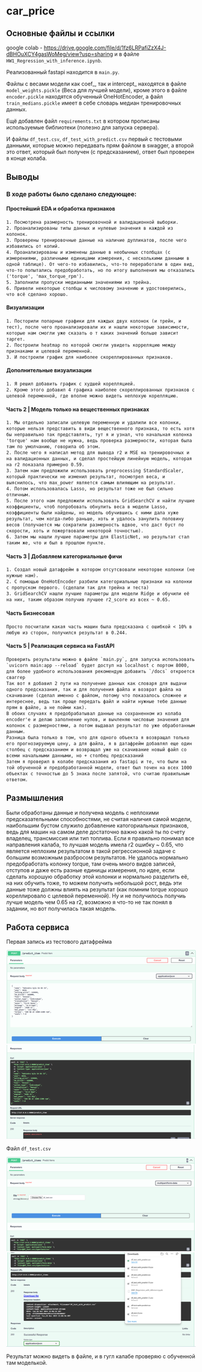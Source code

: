 # car_price

## Основные файлы и ссылки


google colab - https://drive.google.com/file/d/1fz6LRPafiZzX4J-dBHOuXCY4gasWoMeg/view?usp=sharing
и в файле `HW1_Regression_with_inference.ipynb`.

Реализованный fastapi находится в `main.py`.

Файлы с весами модели как coef_, так и intercept_ находятся в файле `model_weights.pickle` (Веса для лучшей модели),
кроме этого в файле `encoder.pickle` находятся обученный OneHotEncoder, а файл `train_medians.pickle` имеет в себе словарь медиан тренировочных данных.

Ещё добавлен файл `requirements.txt` в котором прописаны используемые библиотеки (полезно для запуска сервера).

И файлы `df_test.csv`, `df_test_with_predict.csv` первый с тестовыми данными, которые можно передавать прям файлом в swagger, а второй это ответ, который был получен (c предсказанием), ответ был проверен в конце колаба.


## Выводы

### В ходе работы было сделано следующее:

#### Простейший EDA и обработка признаков

    1. Посмотрена размерность тренировочной и валидационной выборки.
    2. Проанализированы типы данных и нулевые значения в каждой из колонок.
    3. Проверены тренировочные данные на наличие дупликатов, после чего избавились от копий.
    4. Проанализированы и изменены данные в необычных столбцах (с измерениями, различными единицами измерения, с несколькими данными в одной таблице). От чего-то избавились, что-то переработали в один вид, что-то попытались предобработать, но по итогу выполнения мы отказались ('torque', 'max_torque_rpm').
    5. Заполнили пропуски медианными значениями из трейна.
    6. Привели некоторые столбцы к числовому значению и удостоверились, что всё сделано хорошо.

#### Визуализации

    1. Посторили попарные графики для каждых двух колонок (и трейн, и тест), после чего проанализировали их и нашли некоторые зависимости, которые нам смогли уже сказать о т каких значений больше зависит таргет.
    2. Построили heatmap по которой смогли увидеть корреляцию между признаками и целевой переменной.
    3. И построили график для наиболее скореллированных признаков.

#### Дополнительные визуализации

    1. Я решил добавить график с худшей корелляцией.
    2. Кроме этого добавил 4 графика наиболее скореллированных признаков с целевой переменной, где вполне можно видеть неплохую корелляцию.

#### Часть 2 | Модель только на вещественных признаках

    1. Мы отдельно записали целевую переменную и удалили все колонки, которые нельзя представить в види вещественного признака, то есть хотя бы неправильно так представлять, тут я и узнал, что начальная колонка 'torque' нам вообще не нужна, ведь проверка размерности, которая была там по умолчанию, говорила об этом.
    2. После чего я написал метод для вывода r2 и MSE на тренировочных и на валидационных данных, и сделал простейшую линейную модель, которая на r2 показала примерно 0.59.
    3. Затем нам предложили использовать preprocessing StandardScaler, который практически не изменил результат, посмотрел веса, и выяснилось, что max_power является самым влияющим на результат.
    4. Потом использовалась Lasso, но результат тоже не был сильно отличным.
    5. После этого нам предложили использовать GridSearchCV и найти лучшие коэффициенты, чтоб попробовать обнулить веса в модели Lasso, коэффициенты были найдены, но модель обучившись с ними дала хуже результат, чем когда-либо раньше, хоть и удалось занулить половину весов (получается мы сократили размерность вдвое, что даст буст по скорости, хоть и пожертвовали некоторой точностью).
    6. Затем мы нашли лучшие параметры для ElasticNet, но результат стал таким же, что и был в прошлом пункте.

#### Часть 3 | Добавляем категориальные фичи

    1. Создал новый датафрейм в котором отсутсвовали некоторве колонки (не нужные нам).
    2. С помощью OneHotEncoder разбили категориальные признаки на колонки с пропуском первого. (сделали так для трейна и теста)
    3. GridSearchCV нашли лучшие параметры для модели Ridge и обучили её на них, таким образом получив лучшее r2_score из всех ~ 0.65.

#### Часть Бизнесовая

    Просто посчитали какая часть машин была предсказана с ошибкой < 10% в любую из сторон, получился результат в 0.244.

#### Часть 5 | Реализация сервиса на FastAPI

    Проверить результаты можно в файле `main.py`, для запуска использовать `uvicorn main:app --reload` будет доступ на localhost с портом 8000, для более удобного использования рекомендую добавить `/docs` откроется сваггер
    Так вот я добавил 2 пути на получение данных как словаря для выдачи одного предсказания, так и для получения файла и возврат файла на скачивание (сделал именно с файлом, потому что показалось сложнее и интереснее, ведь так проще передать файл и найти нужные тебе данные прям в файле, а не пойми как).
    В обоих случаях я предобрабатывал данные на сохраненном из колаба encoder'е и делаю заполнение нулов, и вычленяю числовые значения для колонок с размерностями, а потом выдавал результат по уже обработанным данным.
    Разница была только в том, что для одного объекта я возвращал только его прогнозируемую цену, а для файла, я в датафрейм добавлял еще один столбец с предсказанием и возвращал уже на скачивание новый файл со всеми начальными данными, но + столбец предсказаний
    Затем я проверил в колабе предсказания из fastapi и те, что были на той обученной и предобработанной модели, ответ был точен на всех 1000 объектах с точностью до 5 знака после запятой, что считаю правильным ответом.

## Размышления

Были обработаны данные и получена модель с неплохими предсказательными способностями, не считая наличия самой модели, наибольшим бустом служило добавление катогориальных признаков, ведь для машин на самом деле достаточно важно какой ты по счету владелец, трансмиссия или тип топлива. Если я правильно понимал все направления калаба, то лучшая модель имела r2 ошибку ~ 0.65, что является неплохим результатом в такой регрессионной задаче с большим возможным разбросом результатов. Не удалось нормально предобработать колонку torque, там очень много видов записей, отступов и даже есть разные единицы измерения, по идее, если сделать хорошую обработку этой колонки и нормально разделить её, на них обучить тоже, то можем получить небольшой рост, ведь эти данные тоже должны влиять на результат (как помним torque хорошо кореллировало с целевой переменной). Ну и не получилось получиь лучше модель чем 0.65 на r2, возможно я что-то не так понял в задании, но вот получилась такая модель.

## Работа сервиса

Первая запись из тестового датафрейма

![img.png](img.png)
![img_1.png](img_1.png)

Файл `df_test.csv`

![img_2.png](img_2.png)
![img_3.png](img_3.png)

Результат можно видеть в файле, и в гугл калабе проверяю с обученной там моделькой.
